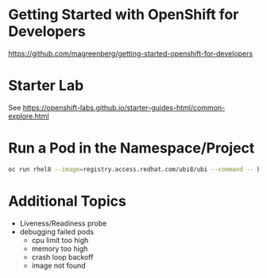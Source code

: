 # Getting Started with OpenShift for Developers
https://github.com/magreenberg/getting-started-openshift-for-developers


# Starter Lab
See https://openshift-labs.github.io/starter-guides-html/common-explore.html

# Run a Pod in the Namespace/Project
```bash
oc run rhel8 --image=registry.access.redhat.com/ubi8/ubi --command -- bash -c 'sleep infinity'
```

# Additional Topics
* Liveness/Readiness probe
* debugging failed pods
  * cpu limit too high
  * memory too high
  * crash loop backoff
  * image not found
